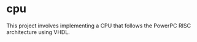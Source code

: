 # cpu
This project involves implementing a CPU that follows the PowerPC RISC architecture using VHDL.